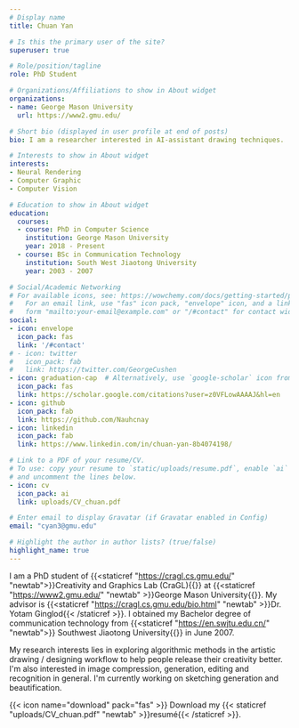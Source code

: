 ```yaml
---
# Display name
title: Chuan Yan

# Is this the primary user of the site?
superuser: true

# Role/position/tagline
role: PhD Student

# Organizations/Affiliations to show in About widget
organizations:
- name: George Mason University
  url: https://www2.gmu.edu/

# Short bio (displayed in user profile at end of posts)
bio: I am a researcher interested in AI-assistant drawing techniques.

# Interests to show in About widget
interests:
- Neural Rendering
- Computer Graphic
- Computer Vision

# Education to show in About widget
education:
  courses:
  - course: PhD in Computer Science
    institution: George Mason University
    year: 2018 - Present
  - course: BSc in Communication Technology
    institution: South West Jiaotong University
    year: 2003 - 2007

# Social/Academic Networking
# For available icons, see: https://wowchemy.com/docs/getting-started/page-builder/#icons
#   For an email link, use "fas" icon pack, "envelope" icon, and a link in the
#   form "mailto:your-email@example.com" or "/#contact" for contact widget.
social:
- icon: envelope
  icon_pack: fas
  link: '/#contact'
# - icon: twitter
#   icon_pack: fab
#   link: https://twitter.com/GeorgeCushen
- icon: graduation-cap  # Alternatively, use `google-scholar` icon from `ai` icon pack
  icon_pack: fas
  link: https://scholar.google.com/citations?user=z0VFLowAAAAJ&hl=en
- icon: github
  icon_pack: fab
  link: https://github.com/Nauhcnay
- icon: linkedin
  icon_pack: fab
  link: https://www.linkedin.com/in/chuan-yan-8b4074198/

# Link to a PDF of your resume/CV.
# To use: copy your resume to `static/uploads/resume.pdf`, enable `ai` icons in `params.toml`, 
# and uncomment the lines below.
- icon: cv
  icon_pack: ai
  link: uploads/CV_chuan.pdf

# Enter email to display Gravatar (if Gravatar enabled in Config)
email: "cyan3@gmu.edu"

# Highlight the author in author lists? (true/false)
highlight_name: true
---
```


I am a PhD student of {{<staticref "https://cragl.cs.gmu.edu/" "newtab">}}Creativity and Graphics Lab (CraGL){{</staticref>}} at {{<staticref "https://www2.gmu.edu/" "newtab" >}}George Mason University{{</staticref>}}. My advisor is {{<staticref "https://cragl.cs.gmu.edu/bio.html" "newtab" >}}Dr. Yotam Ginglod{{< /staticref >}}. I obtained my Bachelor degree of communication technology from {{<staticref "https://en.swjtu.edu.cn/" "newtab">}} Southwest Jiaotong University{{</staticref>}} in June 2007.

My research interests lies in exploring algorithmic methods in the artistic drawing / designing workflow to help people release their creativity better. I'm also interested in image compression, generation, editing and recognition in general. I'm currently working on sketching generation and beautification. 

{{< icon name="download" pack="fas" >}} Download my {{< staticref "uploads/CV_chuan.pdf" "newtab" >}}resumé{{< /staticref >}}.
